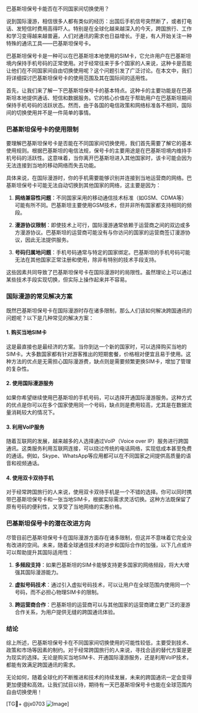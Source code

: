 巴基斯坦保号卡能否在不同国家间切换使用？

说到国际漫游，相信很多人都有类似的经历：出国后手机信号突然断了，或者打电话、发短信时费用高得吓人。特别是在全球化越来越深入的今天，跨国旅行、工作和学习变得越来越普遍，人们对通讯的需求也日益增长。于是，有人开始关注一种特殊的通讯工具——巴基斯坦保号卡。

巴基斯坦保号卡是一种可以在巴基斯坦本地使用的SIM卡，它允许用户在巴基斯坦境内保持手机号码的正常使用。对于经常往来于多个国家的人来说，这种卡是否能让他们在不同国家间自由切换使用呢？这个问题引发了广泛讨论。在本文中，我们将详细探讨巴基斯坦保号卡的使用范围及其在国际间的适用性。

首先，让我们来了解一下巴基斯坦保号卡的基本特点。这种卡的主要功能是在巴基斯坦本地提供通话、短信和数据服务。它的核心价值在于帮助用户在巴基斯坦期间保持手机号码的活跃状态。然而，由于各国的电信政策和网络标准各不相同，国际间的切换使用并不是一件简单的事情。

### 巴基斯坦保号卡的使用限制

要理解巴基斯坦保号卡是否能在不同国家间切换使用，我们首先需要了解它的基本使用规则。根据巴基斯坦的电信法规，保号卡的主要用途是在巴基斯坦境内维持手机号码的活跃性。这意味着，当你离开巴基斯坦进入其他国家时，该卡可能会因为无法连接到当地的移动网络而失去功能。

具体来说，在国际漫游时，你的手机需要能够识别并连接到当地运营商的网络。巴基斯坦保号卡可能无法自动切换到其他国家的网络，这主要是因为：

1. **网络兼容性问题**：不同国家采用的移动通信技术标准（如GSM、CDMA等）可能有所不同。巴基斯坦主要使用GSM技术，但并非所有国家都支持相同的频段。
   
2. **漫游协议限制**：即使技术上可行，国际漫游通常依赖于运营商之间的双边或多方漫游协议。巴基斯坦的运营商可能没有与你访问的国家的运营商签订漫游协议，因此无法提供服务。

3. **号码归属地问题**：手机号码通常与特定的国家绑定。巴基斯坦的手机号码可能无法在其他国家正常注册和使用，除非有特别的技术手段支持。

这些因素共同导致了巴基斯坦保号卡在国际漫游时的局限性。虽然理论上可以通过某些技术手段实现切换，但实际上操作起来并不容易。

### 国际漫游的常见解决方案

既然巴基斯坦保号卡在国际漫游时存在诸多限制，那么人们该如何解决跨国通讯的问题呢？以下是几种常见的解决方案：

#### 1. 购买当地SIM卡
这是最直接也是最经济的方案。当你到达一个新的国家时，可以选择购买当地的SIM卡。大多数国家都有针对游客推出的短期套餐，价格相对便宜且易于使用。这种方法的优点是无需担心国际漫游费，缺点则是需要频繁更换SIM卡，增加了管理的复杂性。

#### 2. 使用国际漫游服务
如果你希望继续使用巴基斯坦的手机号码，可以选择开通国际漫游服务。这种方式的优点是你可以在多个国家使用同一个号码，缺点则是费用较高，尤其是在数据流量消耗较大的情况下。

#### 3. 利用VoIP服务
随着互联网的发展，越来越多的人选择通过VoIP（Voice over IP）服务进行跨国通讯。这类服务利用互联网连接，可以绕过传统的电话网络，实现低成本甚至免费的通话。例如，Skype、WhatsApp等应用都可以在不同国家之间提供高质量的语音和视频通话。

#### 4. 使用双卡双待手机
对于经常跨国旅行的人来说，使用双卡双待手机是一个不错的选择。你可以同时携带巴基斯坦保号卡和一张当地SIM卡，根据实际需求灵活切换。这种方法既保留了原有号码的便利性，又享受了当地网络的实惠价格。

### 巴基斯坦保号卡的潜在改进方向

尽管目前巴基斯坦保号卡在国际漫游方面存在诸多限制，但这并不意味着它完全没有改进的空间。未来，随着全球通信技术的进步和国际合作的加强，以下几点或许可以帮助提升其国际适用性：

1. **多频段支持**：如果巴基斯坦的SIM卡能够支持更多国家的网络频段，将大大增强其国际漫游能力。
   
2. **虚拟号码技术**：通过引入虚拟号码技术，可以让用户在全球范围内使用同一个号码，而不必担心物理SIM卡的限制。

3. **跨运营商合作**：巴基斯坦的运营商可以与其他国家的运营商建立更广泛的漫游合作关系，为用户提供无缝的跨国通讯体验。

### 结论

综上所述，巴基斯坦保号卡在不同国家间切换使用的可能性较低，主要受到技术、政策和市场等因素的制约。对于经常跨国旅行的人来说，寻找合适的替代方案是更为现实的选择。无论是购买当地SIM卡、开通国际漫游服务，还是利用VoIP技术，都能有效满足跨国通讯的需求。

无论如何，随着全球化的不断推进和技术的持续发展，未来的跨国通讯一定会变得更加便捷和高效。让我们拭目以待，期待有一天巴基斯坦保号卡也能在全球范围内自由切换使用！

[TG💪+ @jx0703 ![Image](https://github.com/user-attachments/assets/dbca1d08-cadb-493c-b0ec-ad6f7a83f270)]